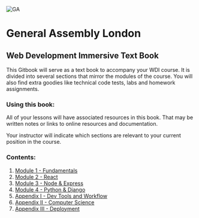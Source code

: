 ![GA](https://cloud.githubusercontent.com/assets/40461/8183776/469f976e-1432-11e5-8199-6ac91363302b.png)

# General Assembly London

## Web Development Immersive Text Book

This Gitbook will serve as a text book to accompany your WDI course. It is divided into several sections that mirror the modules of the course. You will also find extra goodies like technical code tests, labs and homework assignments.

### Using this book:

All of your lessons will have associated resources in this book. That may be written notes or links to online resources and documentation.

Your instructor will indicate which sections are relevant to your current position in the course.

### Contents:

1. [Module 1 - Fundamentals](module-01/README.md)
1. [Module 2 - React](module-02/README.md)
1. [Module 3 - Node & Express](module-03/README.md)
1. [Module 4 - Python & Django](module-04/README.md)
1. [Appendix I - Dev Tools and Workflow](appendix-01/README.md)
1. [Appendix II - Computer Science](appendix-02/README.md)
1. [Appendix III - Deployment](appendix-03/README.md)

